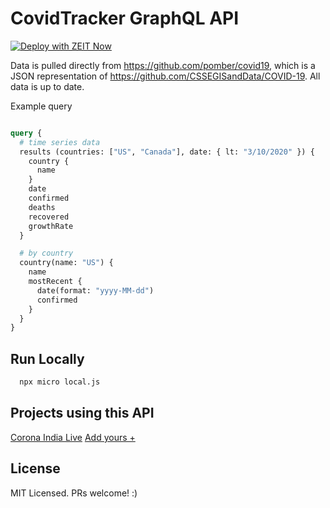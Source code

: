 # CovidTracker GraphQL API


[![Deploy with ZEIT Now](https://zeit.co/button)](https://zeit.co/import/project?template=https://github.com/aregee/covidtracker-graphql)


Data is pulled directly from https://github.com/pomber/covid19, which is a JSON representation of https://github.com/CSSEGISandData/COVID-19. All data is up to date.

Example query
```graphql

query {
  # time series data
  results (countries: ["US", "Canada"], date: { lt: "3/10/2020" }) {
    country {
      name
    }
    date
    confirmed
    deaths
    recovered
    growthRate
  }

  # by country
  country(name: "US") {
    name
    mostRecent {
      date(format: "yyyy-MM-dd")
      confirmed
    }
  }
}

```


## Run Locally

```bash
  npx micro local.js
```

## Projects using this API
[Corona India Live](https://github.com/sandeshchoudhary/covid)
[Add yours +](https://github.com/aregee/covidtracker-graphql/edit/master/readme.md)

## License
MIT Licensed. PRs welcome! :)
